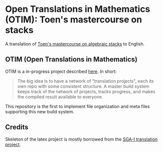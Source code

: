 # Open Translations in Mathematics (OTIM): Toen's mastercourse on stacks

A translation of [Toen's mastercourse on algebraic stacks](https://perso.math.univ-toulouse.fr/btoen/videos-lecture-notes-etc/) to English.

## OTIM (Open Translations in Mathematics)

OTIM is a in-progress project described [here](https://twitter.com/jakebian/status/1066727892732784640). In short:

> The big idea is to have a network of "translation projects", each its own repo with some consistent structure. A master build system keeps track of the network of projects, tracks progress, and makes the compiled result available to everyone.

This repository is the first to implement file organization and meta files supporting this new build system.


## Credits

Skeleton of the latex project is mostly borrowed from the [SGA-I translation project](https://github.com/jmoellermath/translate-SGAI).
